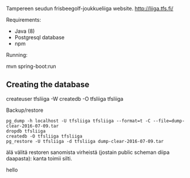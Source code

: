 

Tampereen seudun frisbeegolf-joukkueliiga website. http://liiga.tfs.fi/

Requirements:

* Java (8)
* Postgresql database
* npm

Running:

mvn spring-boot:run


## Creating the database

createuser tfsliiga -W
createdb -O tfsliiga tfsliiga

Backup/restore


    pg_dump -h localhost -U tfsliiga tfsliiga --format=t -C --file=dump-clear-2016-07-09.tar
    dropdb tfsliiga
    createdb -O tfsliiga tfsliiga
    pg_restore -U tfsliiga -d tfsliiga dump-clear-2016-07-09.tar

älä välitä restoren sanomista virheistä (jostain public scheman diipa
daapasta): kanta toimii silti.

hello
